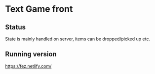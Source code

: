 # Text Game front

## Status
State is mainly handled on server, items can be dropped/picked up etc.

## Running version
https://fez.netlify.com/
